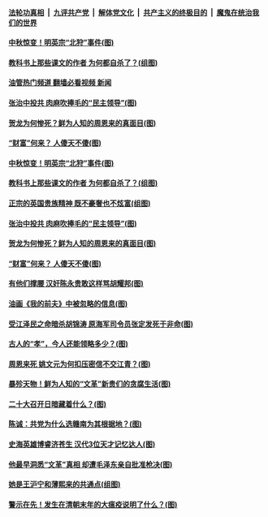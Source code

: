 ####  [法轮功真相](../../../../basic/blob/master/README.md?t=09101331) &nbsp;|&nbsp; [九评共产党](../../../../9ping.md/blob/master/README.md?t=09101331) &nbsp;|&nbsp; [解体党文化](../../../../jtdwh.md/blob/master/README.md?t=09101331)  &nbsp;|&nbsp; [共产主义的终极目的](../../../../gczydzjmd.md/blob/master/README.md?t=09101331) &nbsp;|&nbsp; [魔鬼在统治我们的世界](../../../../mgztzwmdsj.md/blob/master/README.md?t=09101331) 

#### [中秋惊变！明英宗“北狩”事件(图)](../pages/p6/1016355.md?t=09101331) 

#### [教科书上那些课文的作者 为何都自杀了？(组图)](../pages/p6/1015875.md?t=09101331) 

#### [油管热门频道 翻墙必看视频 新闻](http://45.76.130.85:81/youtube.html?09101331)

#### [张治中投共 肉麻吹捧毛的“民主领导”(图)](../pages/p6/1016247.md?t=09101331) 


#### [贺龙为何惨死？鲜为人知的周恩来的真面目(图)](../pages/p6/1016027.md?t=09101331) 

#### [“财富”何来？ 人傻天不傻(图)](../pages/p6/1016250.md?t=09101331) 

#### [中秋惊变！明英宗“北狩”事件(图)](../pages/p6/1016355.md?t=09101331) 

#### [教科书上那些课文的作者 为何都自杀了？(组图)](../pages/p6/1015875.md?t=09101331) 

#### [正宗的英国贵族精神 既不豪奢也不炫富(组图)](../pages/p6/1016325.md?t=09101331) 

#### [张治中投共 肉麻吹捧毛的“民主领导”(图)](../pages/p6/1016247.md?t=09101331) 


#### [贺龙为何惨死？鲜为人知的周恩来的真面目(图)](../pages/p6/1016027.md?t=09101331) 

#### [“财富”何来？ 人傻天不傻(图)](../pages/p6/1016250.md?t=09101331) 

#### [有他们撑腰 汉奸陈永贵敢这样骂胡耀邦(图)](../pages/p6/1016172.md?t=09101331) 

#### [油画《我的前夫》中被忽略的信息(图)](../pages/p6/1016089.md?t=09101331) 

#### [受江泽民之命暗杀胡锦涛 原海军司令员张定发死于非命(图)](../pages/p6/1016026.md?t=09101331) 

#### [古人的“孝”，今人还能领略多少？(图)](../pages/p6/1016171.md?t=09101331) 

#### [周恩来死 姚文元为何扣压密信不交江青？(图)](../pages/p6/1016085.md?t=09101331) 


#### [暴殄天物！鲜为人知的“文革”新贵们的贪腐生活(图)](../pages/p6/1015956.md?t=09101331) 

#### [二十大召开日暗藏着什么？(图)](../pages/p6/1016083.md?t=09101331) 

#### [陈诚：共党为什么选赣南为其根据地？(图)](../pages/p6/1015993.md?t=09101331) 

#### [史海英雄博睿济苍生 汉代3位天才记忆达人(图)](../pages/p6/1014327.md?t=09101331) 

#### [他最早洞悉“文革”真相 却遭毛泽东亲自批准枪决(图)](../pages/p6/1015952.md?t=09101331) 

#### [她是王沪宁和薄熙来的共通点(组图)](../pages/p6/1015980.md?t=09101331) 

#### [警示在先！发生在清朝末年的大瘟疫说明了什么？(图)](../pages/p6/1015793.md?t=09101331) 

<img src='http://gfw-breaker.win/goodnews/indexes/p6.md' width='0px' height='0px'/>
